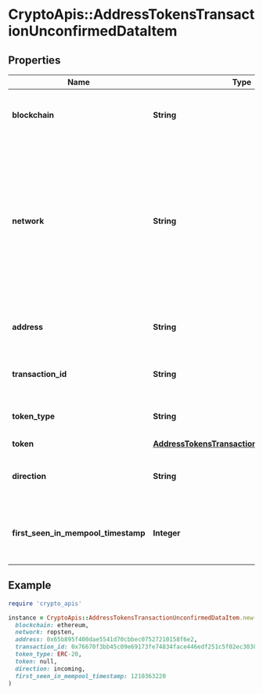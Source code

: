 # CryptoApis::AddressTokensTransactionUnconfirmedDataItem

## Properties

| Name | Type | Description | Notes |
| ---- | ---- | ----------- | ----- |
| **blockchain** | **String** | Represents the specific blockchain protocol name, e.g. Ethereum, Bitcoin, etc. |  |
| **network** | **String** | Represents the name of the blockchain network used; blockchain networks are usually identical as technology and software, but they differ in data, e.g. - \&quot;mainnet\&quot; is the live network with actual data while networks like \&quot;testnet\&quot;, \&quot;ropsten\&quot;, \&quot;rinkeby\&quot; are test networks. |  |
| **address** | **String** | Defines the specific address to which the token transaction has been sent and is pending confirmation. |  |
| **transaction_id** | **String** | Defines the unique ID of the specific transaction, i.e. its identification number. |  |
| **token_type** | **String** | Defines the type of token sent with the transaction, e.g. ERC 20. |  |
| **token** | [**AddressTokensTransactionUnconfirmedToken**](AddressTokensTransactionUnconfirmedToken.md) |  |  |
| **direction** | **String** | Defines whether the transaction is \&quot;incoming\&quot; or \&quot;outgoing\&quot;. |  |
| **first_seen_in_mempool_timestamp** | **Integer** | Defines the exact time the transaction has been first accepted into the mempool to await confirmation as timestamp. |  |

## Example

```ruby
require 'crypto_apis'

instance = CryptoApis::AddressTokensTransactionUnconfirmedDataItem.new(
  blockchain: ethereum,
  network: ropsten,
  address: 0x65b895f400dae5541d70cbbec07527210158f6e2,
  transaction_id: 0x76670f3bb45c09e69173fe74834face446edf251c5f02ec30384a0957fce482b,
  token_type: ERC-20,
  token: null,
  direction: incoming,
  first_seen_in_mempool_timestamp: 1210363220
)
```


